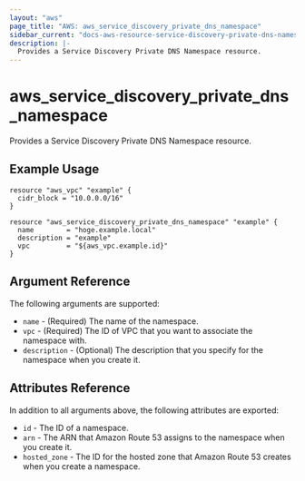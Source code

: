 ```yaml
---
layout: "aws"
page_title: "AWS: aws_service_discovery_private_dns_namespace"
sidebar_current: "docs-aws-resource-service-discovery-private-dns-namespace"
description: |-
  Provides a Service Discovery Private DNS Namespace resource.
---
```


# aws_service_discovery_private_dns_namespace

Provides a Service Discovery Private DNS Namespace resource.

## Example Usage

```hcl
resource "aws_vpc" "example" {
  cidr_block = "10.0.0.0/16"
}

resource "aws_service_discovery_private_dns_namespace" "example" {
  name        = "hoge.example.local"
  description = "example"
  vpc         = "${aws_vpc.example.id}"
}
```

## Argument Reference

The following arguments are supported:

* `name` - (Required) The name of the namespace.
* `vpc` - (Required) The ID of VPC that you want to associate the namespace with.
* `description` - (Optional) The description that you specify for the namespace when you create it.

## Attributes Reference

In addition to all arguments above, the following attributes are exported:

* `id` - The ID of a namespace.
* `arn` - The ARN that Amazon Route 53 assigns to the namespace when you create it.
* `hosted_zone` - The ID for the hosted zone that Amazon Route 53 creates when you create a namespace.

